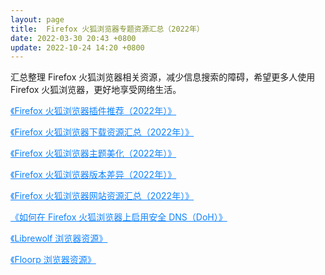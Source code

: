 ```yaml
---
layout: page
title:  Firefox 火狐浏览器专题资源汇总（2022年）
date: 2022-03-30 20:43 +0800
update: 2022-10-24 14:20 +0800
---
```


汇总整理 Firefox 火狐浏览器相关资源，减少信息搜索的障碍，希望更多人使用 Firefox 火狐浏览器，更好地享受网络生活。

<a href="./addons/" style="color:#0c82ff;">《Firefox 火狐浏览器插件推荐（2022年）》</a>

<a href="./resource/" style="color:#0c82ff;">《Firefox 火狐浏览器下载资源汇总（2022年）》</a>

<a href="./theme/" style="color:#0c82ff;">《Firefox 火狐浏览器主题美化（2022年）》</a>

<a href="./version/" style="color:#0c82ff;">《Firefox 火狐浏览器版本差异（2022年）》</a>

<a href="./website/" style="color:#0c82ff;">《Firefox 火狐浏览器网站资源汇总（2022年）》</a>

<a href="./doh/" style="color:#0c82ff;">《如何在 Firefox 火狐浏览器上启用安全 DNS（DoH）》</a>

<a href="./librewolf/" style="color:#0c82ff;">《Librewolf 浏览器资源》</a>

<a href="./floorp/" style="color:#0c82ff;">《Floorp 浏览器资源》</a>
